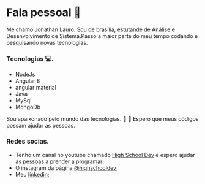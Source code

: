 # Fala pessoal 👋
Me chamo Jonathan Lauro. Sou de brasília, estutande de Análise e Desenvolvimento de Sistema.Passo a maior parte do meu tempo 
codando e pesquisando novas tecnologias.

### Tecnologias :computer:.

- NodeJs
- Angular 8
- angular material
- Java
- MySql
- MongoDb

Sou apaixonado pelo mundo das tecnologias. :rocket: :robot:
Espero que meus códigos possam ajudar as pessoas.

<!--
**jonathanlauro/jonathanlauro** is a ✨ _special_ ✨ repository because its `README.md` (this file) appears on your GitHub profile.

Here are some ideas to get you started:

- 🔭 I’m currently working on ...
- 🌱 I’m currently learning ...
- 👯 I’m looking to collaborate on ...
- 🤔 I’m looking for help with ...
- 💬 Ask me about ...
- 📫 How to reach me: ...
- 😄 Pronouns: ...
- ⚡ Fun fact: ...
-->


### Redes socias.
- Tenho um canal no youtube chamado [High School Dev](https://www.youtube.com/channel/UCJRXmf_Df6oifqyyLoQywsg?view_as=subscriber) 
e espero ajudar as pessoas a prender a programar;
- O instagram da página [@highschooldev](https://www.instagram.com/highschooldev/);
- Meu [linkedin](https://www.linkedin.com/in/jonathan-lauro-6174a516a/);

 
